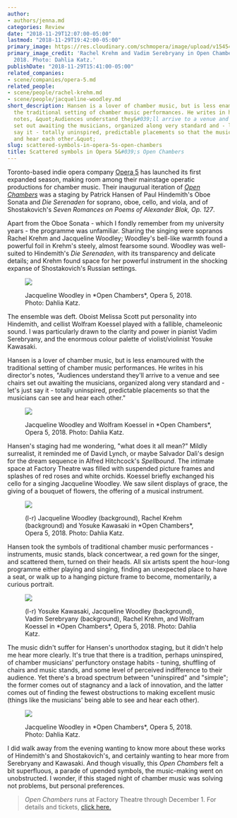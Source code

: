 ```yaml
---
author:
- authors/jenna.md
categories: Review
date: "2018-11-29T12:07:00-05:00"
lastmod: "2018-11-29T19:42:00-05:00"
primary_image: https://res.cloudinary.com/schmopera/image/upload/v1545409169/media/webhook-uploads/1543524050768/sqOpenChambers-3.jpg.jpg
primary_image_credit: 'Rachel Krehm and Vadim Serebryany in Open Chambers, Opera 5,
  2018. Photo: Dahlia Katz.'
publishDate: "2018-11-29T15:41:00-05:00"
related_companies:
- scene/companies/opera-5.md
related_people:
- scene/people/rachel-krehm.md
- scene/people/jacqueline-woodley.md
short_description: Hansen is a lover of chamber music, but is less enamoured with
  the traditional setting of chamber music performances. He writes in his director&#039;s
  notes, &quot;Audiences understand they&#039;ll arrive to a venue and see chairs
  set out awaiting the musicians, organized along very standard and - let&#039;s just
  say it - totally uninspired, predictable placements so that the musicians can see
  and hear each other.&quot;
slug: scattered-symbols-in-opera-5s-open-chambers
title: Scattered symbols in Opera 5&#039;s Open Chambers
---
```


Toronto-based indie opera company [Opera 5](/scene/companies/opera-5/) has launched its first expanded season, making room among their mainstage operatic productions for chamber music. Their inaugurual iteration of [*Open Chambers*](http://opera5.ca/openchambers/) was a staging by Patrick Hansen of Paul Hindemith's Oboe Sonata and *Die Serenaden* for soprano, oboe, cello, and viola, and of Shostakovich's *Seven Romances on Poems of Alexander Blok, Op. 127*.

Apart from the Oboe Sonata - which I fondly remember from my university years - the programme was unfamiliar. Sharing the singing were sopranos Rachel Krehm and Jacqueline Woodley; Woodley's bell-like warmth found a powerful foil in Krehm's steely, almost fearsome sound. Woodley was well-suited to Hindemith's *Die Serenaden*, with its transparency and delicate details; and Krehm found space for her powerful instrument in the shocking expanse of Shostakovich's Russian settings.

<figure data-type="image">

![](https://res.cloudinary.com/schmopera/image/upload/v1545409169/media/webhook-uploads/1543523819763/OpenChambers-13.jpg.jpg)
<figcaption>Jacqueline Woodley in *Open Chambers*, Opera 5, 2018. Photo: Dahlia Katz.</figcaption>
</figure>

The ensemble was deft. Oboist Melissa Scott put personality into Hindemith, and cellist Wolfram Koessel played with a fallible, chameleonic sound. I was particularly drawn to the clarity and power in pianist Vadim Serebryany, and the enormous colour palette of violist/violinist Yosuke Kawasaki.

Hansen is a lover of chamber music, but is less enamoured with the traditional setting of chamber music performances. He writes in his director's notes, "Audiences understand they'll arrive to a venue and see chairs set out awaiting the musicians, organized along very standard and - let's just say it - totally uninspired, predictable placements so that the musicians can see and hear each other."

<figure data-type="image">

![](https://res.cloudinary.com/schmopera/image/upload/v1545409169/media/webhook-uploads/1543523813405/OpenChambers7.jpg.jpg)
<figcaption>Jacqueline Woodley and Wolfram Koessel in *Open Chambers*, Opera 5, 2018. Photo: Dahlia Katz.</figcaption>
</figure>

Hansen's staging had me wondering, "what does it all mean?" Mildly surrealist, it reminded me of David Lynch, or maybe Salvador Dalì's design for the dream sequence in Alfred Hitchcock's *Spellbound*. The intimate space at Factory Theatre was filled with suspended picture frames and splashes of red roses and white orchids. Koessel briefly exchanged his cello for a singing Jacqueline Woodley. We saw silent displays of grace, the giving of a bouquet of flowers, the offering of a musical instrument.

<figure data-type="image">

![](https://res.cloudinary.com/schmopera/image/upload/v1545409169/media/webhook-uploads/1543524006490/OpenChambers-6.jpg.jpg)
<figcaption>(l-r) Jacqueline Woodley (background), Rachel Krehm (background) and Yosuke Kawasaki in *Open Chambers*, Opera 5, 2018. Photo: Dahlia Katz.</figcaption>
</figure>

Hansen took the symbols of traditional chamber music performances - instruments, music stands, black concertwear, a red gown for the singer, and scattered them, turned on their heads. All six artists spent the hour-long programme either playing and singing, finding an unexpected place to have a seat, or walk up to a hanging picture frame to become, momentarily, a curious portrait.

<figure data-type="image">

![](https://res.cloudinary.com/schmopera/image/upload/v1545409169/media/webhook-uploads/1543523795727/OpenChambers12.jpg.jpg)
<figcaption>(l-r) Yosuke Kawasaki, Jacqueline Woodley (background), Vadim Serebryany (background), Rachel Krehm, and Wolfram Koessel in *Open Chambers*, Opera 5, 2018. Photo: Dahlia Katz.</figcaption>
</figure>

The music didn't suffer for Hansen's unorthodox staging, but it didn't help me hear more clearly. It's true that there is a tradition, perhaps uninspired, of chamber musicians' perfunctory onstage habits - tuning, shuffling of chairs and music stands, and some level of perceived indifference to their audience. Yet there's a broad spectrum between "uninspired" and "simple"; the former comes out of stagnancy and a lack of innovation, and the latter comes out of finding the fewest obstructions to making excellent music (things like the musicians' being able to see and hear each other).

<figure data-type="image">

![](https://res.cloudinary.com/schmopera/image/upload/v1545409169/media/webhook-uploads/1543523779092/OpenChambers1.jpg.jpg)
<figcaption>Jacqueline Woodley in *Open Chambers*, Opera 5, 2018. Photo: Dahlia Katz.</figcaption>
</figure>

I did walk away from the evening wanting to know more about these works of Hindemith's and Shostakovich's, and certainly wanting to hear more from Serebryany and Kawasaki. And though visually, this *Open Chambers* felt a bit superfluous, a parade of upended symbols, the music-making went on unobstructed. I wonder, if this staged night of chamber music was solving not problems, but personal preferences.

>*Open Chambers* runs at Factory Theatre through December 1. For details and tickets, [click here.](http://opera5.ca/openchambers/)
